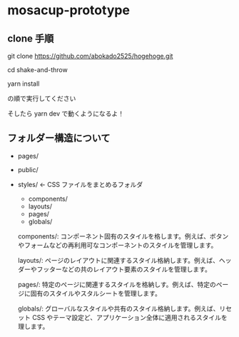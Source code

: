 # mosacup-prototype

## clone 手順

git clone https://github.com/abokado2525/hogehoge.git

cd shake-and-throw

yarn install

の順で実行してください

そしたら yarn dev で動くようになるよ！

## フォルダー構造について

- pages/
- public/
- styles/ ← CSS ファイルをまとめるフォルダ

  - components/
  - layouts/
  - pages/
  - globals/

  components/: コンポーネント固有のスタイルを格します。例えば、ボタンやフォームなどの再利用可なコンポーネントのスタイルを管理します。

  layouts/: ページのレイアウトに関連するスタイル格納します。例えば、ヘッダーやフッターなどの共のレイアウト要素のスタイルを管理します。

  pages/: 特定のページに関連するスタイルを格納しす。例えば、特定のページに固有のスタイルやスタルシートを管理します。

  globals/: グローバルなスタイルや共有のスタイル格納します。例えば、リセット CSS やテーマ設定ど、アプリケーション全体に適用されるスタイルを理します。
